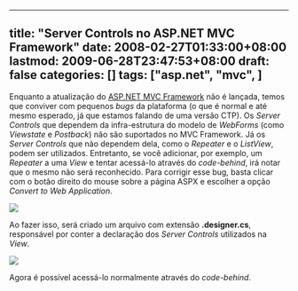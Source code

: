 
---
title: "Server Controls no ASP.NET MVC Framework"
date: 2008-02-27T01:33:00+08:00
lastmod: 2009-06-28T23:47:53+08:00
draft: false
categories: []
tags: ["asp.net", "mvc", ]
---


Enquanto a atualização do [ASP.NET MVC Framework](http://www.linhadecodigo.com.br/Artigo.aspx?id=1634) não é lançada, temos que conviver com pequenos *bugs* da plataforma (o que é normal e até mesmo esperado, já que estamos falando de uma versão CTP). Os *Server Controls* que dependem da infra-estrutura do modelo de *WebForms* (como *Viewstate* e *Postback*) não são suportados no MVC Framework. Já os *Server Controls* que não dependem dela, como o *Repeater* e o *ListView*, podem ser utilizados. Entretanto, se você adicionar, por exemplo, um *Repeater* a uma *View* e tentar acessá-lo através do *code-behind*, irá notar que o mesmo não será reconhecido. Para corrigir esse bug, basta clicar com o botão direito do mouse sobre a página ASPX e escolher a opção *Convert to Web Application*.

![](/img/2008/MVCbug1.png)

Ao fazer isso, será criado um arquivo com extensão **.designer.cs**, responsável por conter a declaração dos *Server Controls* utilizados na *View*.

![](/img/2008/MVCbug2.png)

Agora é possível acessá-lo normalmente através do *code-behind*.


